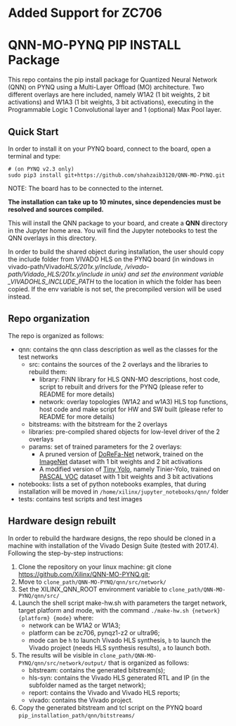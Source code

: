 # Added Support for ZC706

# QNN-MO-PYNQ PIP INSTALL Package

This repo contains the pip install package for Quantized Neural Network (QNN) on PYNQ using a Multi-Layer Offload (MO) architecture.
Two different overlays are here included, namely W1A2 (1 bit weights, 2 bit activations) and W1A3 (1 bit weights, 3 bit activations), executing in the Programmable Logic 1 Convolutional layer and 1 (optional) Max Pool layer.

## Quick Start

In order to install it on your PYNQ board, connect to the board, open a terminal and type:

```shell
# (on PYNQ v2.3 only)
sudo pip3 install git+https://github.com/shahzaib3120/QNN-MO-PYNQ.git
```

NOTE: The board has to be connected to the internet.

**The installation can take up to 10 minutes, since dependencies must be resolved and sources compiled.**

This will install the QNN package to your board, and create a **QNN** directory in the Jupyter home area. You will find the Jupyter notebooks to test the QNN overlays in this directory.

In order to build the shared object during installation, the user should copy the include folder from VIVADO HLS on the PYNQ board (in windows in vivado-path/Vivado*HLS/201x.y/include, /vivado-path/Vidado_HLS/201x.y/include in unix) and set the environment variable \_VIVADOHLS_INCLUDE_PATH* to the location in which the folder has been copied.
If the env variable is not set, the precompiled version will be used instead.

## Repo organization

The repo is organized as follows:

- qnn: contains the qnn class description as well as the classes for the test networks
  - src: contains the sources of the 2 overlays and the libraries to rebuild them:
    - library: FINN library for HLS QNN-MO descriptions, host code, script to rebuilt and drivers for the PYNQ (please refer to README for more details)
    - network: overlay topologies (W1A2 and w1A3) HLS top functions, host code and make script for HW and SW built (please refer to README for more details)
  - bitstreams: with the bitstream for the 2 overlays
  - libraries: pre-compiled shared objects for low-level driver of the 2 overlays
  - params: set of trained parameters for the 2 overlays:
    - A pruned version of [DoReFa-Net](https://arxiv.org/abs/1606.06160) network, trained on the [ImageNet](http://www.image-net.org/) dataset with 1 bit weights and 2 bit activations
    - A modified version of [Tiny Yolo](https://pjreddie.com/darknet/yolo/), namely Tinier-Yolo, trained on [PASCAL VOC](http://host.robots.ox.ac.uk/pascal/VOC/) dataset with 1 bit weights and 3 bit activations
- notebooks: lists a set of python notebooks examples, that during installation will be moved in `/home/xilinx/jupyter_notebooks/qnn/` folder
- tests: contains test scripts and test images

## Hardware design rebuilt

In order to rebuild the hardware designs, the repo should be cloned in a machine with installation of the Vivado Design Suite (tested with 2017.4).
Following the step-by-step instructions:

1. Clone the repository on your linux machine: git clone https://github.com/Xilinx/QNN-MO-PYNQ.git;
2. Move to `clone_path/QNN-MO-PYNQ/qnn/src/network/`
3. Set the XILINX_QNN_ROOT environment variable to `clone_path/QNN-MO-PYNQ/qnn/src/`
4. Launch the shell script make-hw.sh with parameters the target network, target platform and mode, with the command `./make-hw.sh {network} {platform} {mode}` where:
   - network can be W1A2 or W1A3;
   - platform can be zc706, pynqz1-z2 or ultra96;
   - mode can be `h` to launch Vivado HLS synthesis, `b` to launch the Vivado project (needs HLS synthesis results), `a` to launch both.
5. The results will be visible in `clone_path/QNN-MO-PYNQ/qnn/src/network/output/` that is organized as follows:
   - bitstream: contains the generated bitstream(s);
   - hls-syn: contains the Vivado HLS generated RTL and IP (in the subfolder named as the target network);
   - report: contains the Vivado and Vivado HLS reports;
   - vivado: contains the Vivado project.
6. Copy the generated bitstream and tcl script on the PYNQ board `pip_installation_path/qnn/bitstreams/`
